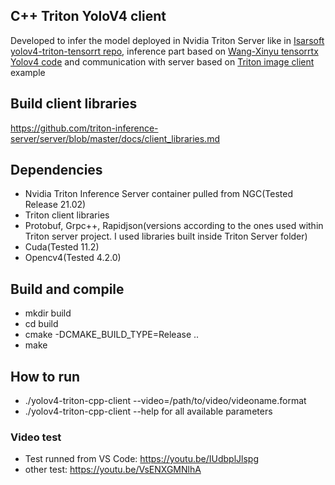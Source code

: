 ## C++ Triton YoloV4 client 
Developed to infer the model deployed in Nvidia Triton Server like in [Isarsoft yolov4-triton-tensorrt repo](https://github.com/isarsoft/yolov4-triton-tensorrt), inference part based on [Wang-Xinyu tensorrtx Yolov4 code](https://github.com/wang-xinyu/tensorrtx/tree/master/yolov4) and communication with server based on [Triton image client](https://github.com/triton-inference-server/server/blob/master/docs/client_examples.md#image-classification-example) example

## Build client libraries
https://github.com/triton-inference-server/server/blob/master/docs/client_libraries.md


## Dependencies
* Nvidia Triton Inference Server container pulled from NGC(Tested Release 21.02)
* Triton client libraries
* Protobuf, Grpc++, Rapidjson(versions according to the ones used within Triton server project. I used libraries built inside Triton Server folder)
* Cuda(Tested 11.2)
* Opencv4(Tested 4.2.0)

## Build and compile
* mkdir build 
* cd build 
* cmake -DCMAKE_BUILD_TYPE=Release .. 
* make

## How to run
* ./yolov4-triton-cpp-client  --video=/path/to/video/videoname.format
* ./yolov4-triton-cpp-client  --help for all available parameters

### Video test
* Test runned from VS Code: https://youtu.be/IUdbplJlspg
* other test: https://youtu.be/VsENXGMNlhA
